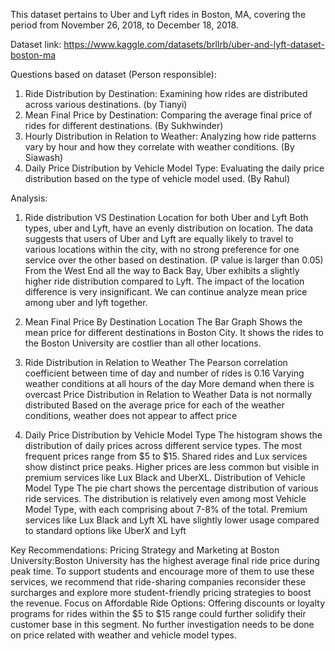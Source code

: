 This dataset pertains to Uber and Lyft rides in Boston, MA, covering the period from November 26, 2018, to December 18, 2018.

Dataset link: https://www.kaggle.com/datasets/brllrb/uber-and-lyft-dataset-boston-ma

Questions based on dataset (Person responsible): 
  1) Ride Distribution by Destination: Examining how rides are distributed across various destinations. (by Tianyi)
  2) Mean Final Price by Destination: Comparing the average final price of rides for different destinations.	(By Sukhwinder)
  3) Hourly Distribution in Relation to Weather: Analyzing how ride patterns vary by hour and how they correlate with weather conditions.       (By Siawash)
  4) Daily Price Distribution by Vehicle Model Type: Evaluating the daily price distribution based on the type of vehicle model used. (By Rahul)

Analysis: 
1) Ride distribution VS Destination Location for both Uber and Lyft
     Both types, uber and Lyft, have an evenly distribution on location.
     The data suggests that users of Uber and Lyft are equally likely to travel to various locations within the city, with no strong preference for one service over the other based on destination. (P value is larger than 0.05)
     From the West End all the way to Back Bay, Uber exhibits a slightly higher ride distribution compared to Lyft.
     The impact of the location difference is very insignificant. We can continue analyze mean price among uber and lyft together.

2) Mean Final Price By Destination Location
     The Bar Graph Shows the mean price for different destinations in Boston City. 
     It shows the rides to the Boston University are costlier than all other locations.

3) Ride Distribution in Relation to Weather
    The Pearson correlation coefficient between time of day and number of rides is 0.16
    Varying weather conditions at all hours of the day
    More demand when there is overcast
  Price Distribution in Relation to Weather
    Data is not normally distributed
    Based on the average price for each of the weather conditions, weather does not appear to affect price

4) Daily Price Distribution by Vehicle Model Type
    The histogram shows the distribution of daily prices across different service types.
    The most frequent prices range from $5 to $15.
    Shared rides and Lux services show distinct price peaks.
    Higher prices are less common but visible in premium services like Lux Black and UberXL.
  Distribution of Vehicle Model  Type
    The pie chart shows the percentage distribution of various ride services.
    The distribution is relatively even among most Vehicle Model Type, with each comprising about 7-8% of the total.
    Premium services like Lux Black and Lyft XL have slightly lower usage compared to standard options like UberX and Lyft

Key Recommendations: 
  Pricing Strategy and Marketing at Boston University:Boston University has the highest average final ride price during peak time. 
  To support students and encourage more of them to use these services, we recommend that ride-sharing companies reconsider these surcharges and explore more student-friendly pricing strategies to boost the revenue.
  Focus on Affordable Ride Options: Offering discounts or loyalty programs for rides within the $5 to $15 range could further solidify their customer base in this segment.
  No further investigation needs to be done on price related with weather and vehicle model types.









